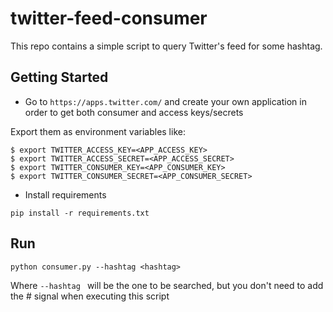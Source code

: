 # twitter-feed-consumer

This repo contains a simple script to query Twitter's feed for some
hashtag.

## Getting Started

- Go to ```https://apps.twitter.com/``` and create your own application in
order to get both consumer and access keys/secrets

Export them as environment variables like:

```
$ export TWITTER_ACCESS_KEY=<APP_ACCESS_KEY>
$ export TWITTER_ACCESS_SECRET=<APP_ACCESS_SECRET>
$ export TWITTER_CONSUMER_KEY=<APP_CONSUMER_KEY>
$ export TWITTER_CONSUMER_SECRET=<APP_CONSUMER_SECRET>
```

- Install requirements

```
pip install -r requirements.txt
```

## Run
```
python consumer.py --hashtag <hashtag>
```

Where ```--hashtag ``` will be the one to be searched, but you don't
need to add the # signal when executing this script

